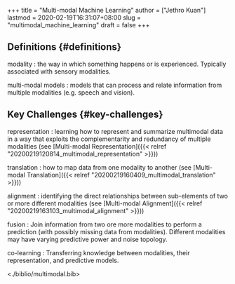 +++
title = "Multi-modal Machine Learning"
author = ["Jethro Kuan"]
lastmod = 2020-02-19T16:31:07+08:00
slug = "multimodal_machine_learning"
draft = false
+++

## Definitions {#definitions}

modality
: the way in which something happens or is experienced.
    Typically associated with sensory modalities.

multi-modal models
: models that can process and relate information
    from multiple modalities (e.g. speech and vision).


## Key Challenges {#key-challenges}

representation
: learning how to represent and summarize multimodal
    data in a way that exploits the complementarity and redundancy of
    multiple modalities (see [Multi-modal Representation]({{< relref "20200219120814_multimodal_representation" >}}))

translation
: how to map data from one modality to another (see
    [Multi-modal Translation]({{< relref "20200219160409_multimodal_translation" >}}))

alignment
: identifying the direct relationships between
    sub-elements of two or more different modalities (see [Multi-modal
    Alignment]({{< relref "20200219163103_multimodal_alignment" >}}))

fusion
: Join information from two ore more modalities to perform a
    prediction (with possibly missing data from modalities). Different
    modalities may have varying predictive power and noise topology.

co-learning
: Transferring knowledge between modalities, their
    representation, and predictive models.

<./biblio/multimodal.bib>
